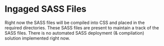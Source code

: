Ingaged SASS Files
==================

Right now the SASS files will be compiled into CSS and placed in the required directories. These SASS files are
present to maintain a track of the SASS files. There is no automated SASS deployment (& compilation) solution
implemented right now.
